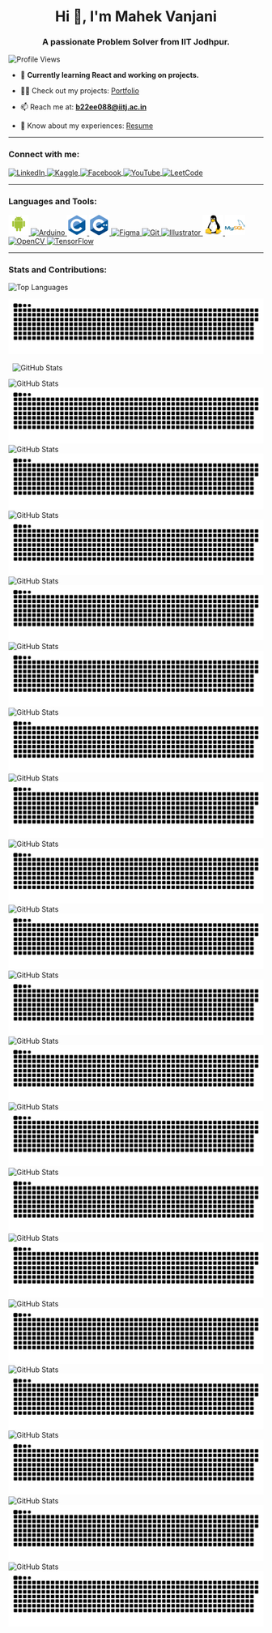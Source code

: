 <h1 align="center">Hi 👋, I'm Mahek Vanjani</h1>
<h3 align="center">A passionate Problem Solver from IIT Jodhpur.</h3>

<p align="left">
  <img src="https://komarev.com/ghpvc/?username=mahekvanjani611&label=Profile%20views&color=0e75b6&style=flat" alt="Profile Views" />
</p>

- 🔭 **Currently learning React and working on projects.**  

- 👨‍💻 Check out my projects: [Portfolio](https://mahekvanjani6112024.netlify.app/)  

- 📫 Reach me at: **b22ee088@iitj.ac.in**  

- 📄 Know about my experiences: [Resume](https://drive.google.com/file/d/10F5N3U0MvUhjI_zlas32_8uv2OLxzrqV/view?usp=sharing)  

---

<h3 align="left">Connect with me:</h3>
<p align="left">
  <a href="https://linkedin.com/in/mahekvanjani" target="_blank">
    <img align="center" src="https://raw.githubusercontent.com/rahuldkjain/github-profile-readme-generator/master/src/images/icons/Social/linked-in-alt.svg" alt="LinkedIn" height="30" width="40" />
  </a>
  <a href="https://kaggle.com/mahekvanjani" target="_blank">
    <img align="center" src="https://raw.githubusercontent.com/rahuldkjain/github-profile-readme-generator/master/src/images/icons/Social/kaggle.svg" alt="Kaggle" height="30" width="40" />
  </a>
  <a href="https://www.facebook.com/mahekvanjani" target="_blank">
    <img align="center" src="https://raw.githubusercontent.com/rahuldkjain/github-profile-readme-generator/master/src/images/icons/Social/facebook.svg" alt="Facebook" height="30" width="40" />
  </a>
  <a href="https://www.youtube.com/c/mahekvanjani" target="_blank">
    <img align="center" src="https://raw.githubusercontent.com/rahuldkjain/github-profile-readme-generator/master/src/images/icons/Social/youtube.svg" alt="YouTube" height="30" width="40" />
  </a>
  <a href="https://www.leetcode.com/mahekvanjani06" target="_blank">
    <img align="center" src="https://raw.githubusercontent.com/rahuldkjain/github-profile-readme-generator/master/src/images/icons/Social/leet-code.svg" alt="LeetCode" height="30" width="40" />
  </a>
</p>

---

<h3 align="left">Languages and Tools:</h3>
<p align="left">
  <a href="https://developer.android.com" target="_blank">
    <img src="https://raw.githubusercontent.com/devicons/devicon/master/icons/android/android-original-wordmark.svg" alt="Android" width="40" height="40" />
  </a>
  <a href="https://www.arduino.cc/" target="_blank">
    <img src="https://cdn.worldvectorlogo.com/logos/arduino-1.svg" alt="Arduino" width="40" height="40" />
  </a>
  <a href="https://www.cprogramming.com/" target="_blank">
    <img src="https://raw.githubusercontent.com/devicons/devicon/master/icons/c/c-original.svg" alt="C" width="40" height="40" />
  </a>
  <a href="https://www.w3schools.com/cpp/" target="_blank">
    <img src="https://raw.githubusercontent.com/devicons/devicon/master/icons/cplusplus/cplusplus-original.svg" alt="C++" width="40" height="40" />
  </a>
  <a href="https://www.figma.com/" target="_blank">
    <img src="https://www.vectorlogo.zone/logos/figma/figma-icon.svg" alt="Figma" width="40" height="40" />
  </a>
  <a href="https://git-scm.com/" target="_blank">
    <img src="https://www.vectorlogo.zone/logos/git-scm/git-scm-icon.svg" alt="Git" width="40" height="40" />
  </a>
  <a href="https://www.adobe.com/in/products/illustrator.html" target="_blank">
    <img src="https://www.vectorlogo.zone/logos/adobe_illustrator/adobe_illustrator-icon.svg" alt="Illustrator" width="40" height="40" />
  </a>
  <a href="https://www.linux.org/" target="_blank">
    <img src="https://raw.githubusercontent.com/devicons/devicon/master/icons/linux/linux-original.svg" alt="Linux" width="40" height="40" />
  </a>
  <a href="https://www.mysql.com/" target="_blank">
    <img src="https://raw.githubusercontent.com/devicons/devicon/master/icons/mysql/mysql-original-wordmark.svg" alt="MySQL" width="40" height="40" />
  </a>
  <a href="https://opencv.org/" target="_blank">
    <img src="https://www.vectorlogo.zone/logos/opencv/opencv-icon.svg" alt="OpenCV" width="40" height="40" />
  </a>
  <a href="https://www.tensorflow.org" target="_blank">
    <img src="https://www.vectorlogo.zone/logos/tensorflow/tensorflow-icon.svg" alt="TensorFlow" width="40" height="40" />
  </a>
</p>

---

<h3 align="left">Stats and Contributions:</h3>

<p align="left">
  <img src="https://github-readme-stats.vercel.app/api/top-langs?username=mahekvanjani611&show_icons=true&locale=en&layout=compact" alt="Top Languages" />
</p>

<p align="center">
  <img src="https://raw.githubusercontent.com/MahekVanjani611/MahekVanjani611/output/github-contribution-grid-snake.svg" alt="GitHub Contribution Snake" />
</p>

<p>&nbsp;
  <img align="center" src="https://github-readme-stats.vercel.app/api?username=mahekvanjani611&show_icons=true&locale=en" alt="GitHub Stats" />
</p>



![GitHub Stats](https://github-readme-stats.vercel.app/api?username=MahekVanjani611&show_icons=true)
![Generate Snakes](https://raw.githubusercontent.com/MahekVanjani611/MahekVanjani611/output/github-contribution-grid-snake.svg)
![GitHub Stats](https://github-readme-stats.vercel.app/api?username=MahekVanjani611&show_icons=true)
![Generate Snakes](https://raw.githubusercontent.com/MahekVanjani611/MahekVanjani611/output/github-contribution-grid-snake.svg)
![GitHub Stats](https://github-readme-stats.vercel.app/api?username=MahekVanjani611&show_icons=true)
![Generate Snakes](https://raw.githubusercontent.com/MahekVanjani611/MahekVanjani611/output/github-contribution-grid-snake.svg)
![GitHub Stats](https://github-readme-stats.vercel.app/api?username=MahekVanjani611&show_icons=true)
![Generate Snakes](https://raw.githubusercontent.com/MahekVanjani611/MahekVanjani611/output/github-contribution-grid-snake.svg)
![GitHub Stats](https://github-readme-stats.vercel.app/api?username=MahekVanjani611&show_icons=true)
![Generate Snakes](https://raw.githubusercontent.com/MahekVanjani611/MahekVanjani611/output/github-contribution-grid-snake.svg)
![GitHub Stats](https://github-readme-stats.vercel.app/api?username=MahekVanjani611&show_icons=true)
![Generate Snakes](https://raw.githubusercontent.com/MahekVanjani611/MahekVanjani611/output/github-contribution-grid-snake.svg)
![GitHub Stats](https://github-readme-stats.vercel.app/api?username=MahekVanjani611&show_icons=true)
![Generate Snakes](https://raw.githubusercontent.com/MahekVanjani611/MahekVanjani611/output/github-contribution-grid-snake.svg)
![GitHub Stats](https://github-readme-stats.vercel.app/api?username=MahekVanjani611&show_icons=true)
![Generate Snakes](https://raw.githubusercontent.com/MahekVanjani611/MahekVanjani611/output/github-contribution-grid-snake.svg)
![GitHub Stats](https://github-readme-stats.vercel.app/api?username=MahekVanjani611&show_icons=true)
![Generate Snakes](https://raw.githubusercontent.com/MahekVanjani611/MahekVanjani611/output/github-contribution-grid-snake.svg)
![GitHub Stats](https://github-readme-stats.vercel.app/api?username=MahekVanjani611&show_icons=true)
![Generate Snakes](https://raw.githubusercontent.com/MahekVanjani611/MahekVanjani611/output/github-contribution-grid-snake.svg)
![GitHub Stats](https://github-readme-stats.vercel.app/api?username=MahekVanjani611&show_icons=true)
![Generate Snakes](https://raw.githubusercontent.com/MahekVanjani611/MahekVanjani611/output/github-contribution-grid-snake.svg)
![GitHub Stats](https://github-readme-stats.vercel.app/api?username=MahekVanjani611&show_icons=true)
![Generate Snakes](https://raw.githubusercontent.com/MahekVanjani611/MahekVanjani611/output/github-contribution-grid-snake.svg)
![GitHub Stats](https://github-readme-stats.vercel.app/api?username=MahekVanjani611&show_icons=true)
![Generate Snakes](https://raw.githubusercontent.com/MahekVanjani611/MahekVanjani611/output/github-contribution-grid-snake.svg)
![GitHub Stats](https://github-readme-stats.vercel.app/api?username=MahekVanjani611&show_icons=true)
![Generate Snakes](https://raw.githubusercontent.com/MahekVanjani611/MahekVanjani611/output/github-contribution-grid-snake.svg)
![GitHub Stats](https://github-readme-stats.vercel.app/api?username=MahekVanjani611&show_icons=true)
![Generate Snakes](https://raw.githubusercontent.com/MahekVanjani611/MahekVanjani611/output/github-contribution-grid-snake.svg)
![GitHub Stats](https://github-readme-stats.vercel.app/api?username=MahekVanjani611&show_icons=true)
![Generate Snakes](https://raw.githubusercontent.com/MahekVanjani611/MahekVanjani611/output/github-contribution-grid-snake.svg)
![GitHub Stats](https://github-readme-stats.vercel.app/api?username=MahekVanjani611&show_icons=true)
![Generate Snakes](https://raw.githubusercontent.com/MahekVanjani611/MahekVanjani611/output/github-contribution-grid-snake.svg)
![GitHub Stats](https://github-readme-stats.vercel.app/api?username=MahekVanjani611&show_icons=true)
![Generate Snakes](https://raw.githubusercontent.com/MahekVanjani611/MahekVanjani611/output/github-contribution-grid-snake.svg)
![GitHub Stats](https://github-readme-stats.vercel.app/api?username=MahekVanjani611&show_icons=true)
![Generate Snakes](https://raw.githubusercontent.com/MahekVanjani611/MahekVanjani611/output/github-contribution-grid-snake.svg)

